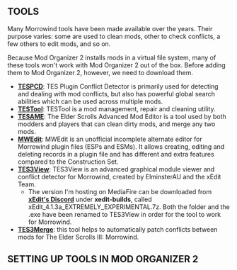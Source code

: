 ## TOOLS

Many Morrowind tools have been made available over the years. Their purpose varies: some are used to clean mods, other to check conflicts, a few others to edit mods, and so on.

Because Mod Organizer 2 installs mods in a virtual file system, many of these tools won't work with Mod Organizer 2 out of the box. Before adding them to Mod Organizer 2, however, we need to download them.

- [**TESPCD**](https://en.uesp.net/wiki/Tes3Mod:TES_Plugin_Conflict_Detector): TES Plugin Conflict Detector is primarily used for detecting and dealing with mod conflicts, but also has powerful global search abilities which can be used across multiple mods.
- [**TESTool**](https://en.uesp.net/wiki/Tes3Mod:TESTool): TESTool is a mod management, repair and cleaning utility.
- [**TESAME**](http://wiki.theassimilationlab.com/mmw/TESAME): The Elder Scrolls Advanced Mod Editor is a tool used by both modders and players that can clean dirty mods, and merge any two mods.
- [**MWEdit**](http://wiki.theassimilationlab.com/mmw/MWEdit): MWEdit is an unofficial incomplete alternate editor for Morrowind plugin files (ESPs and ESMs). It allows creating, editing and deleting records in a plugin file and has different and extra features compared to the Construction Set.
- [**TES3View**](http://www.mediafire.com/file/g10ay0bqynval8s/TES3View_%2528xEdit_4.1.3a_EXTREMELY_EXPERIMENTAL%2529.zip/file): TES3View is an advanced graphical module viewer and conflict detector for Morrowind, created by ElminsterAU and the xEdit Team. 
  - The version I'm hosting on MediaFire can be downloaded from [**xEdit's Discord**](https://discordapp.com/invite/5t8RnNQ) under **xedit-builds**, called xEdit_4.1.3a_EXTREMELY_EXPERIMENTAL.7z. Both the folder and the .exe have been renamed to TES3View in order for the tool to work for Morrowind.
- [**TES3Merge**](https://www.nexusmods.com/morrowind/mods/46870): this tool helps to automatically patch conflicts between mods for The Elder Scrolls III: Morrowind.

## SETTING UP TOOLS IN MOD ORGANIZER 2

